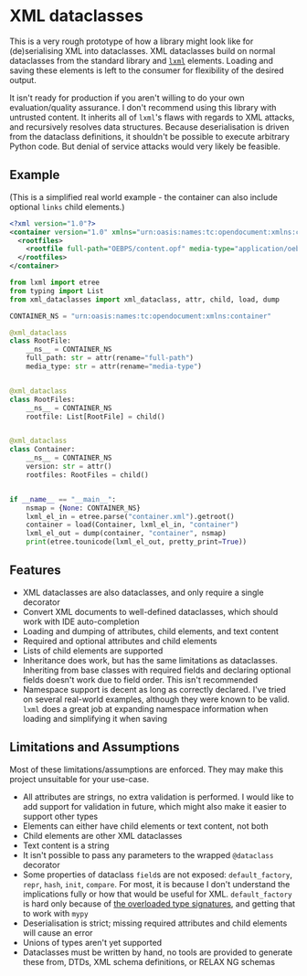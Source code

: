 # XML dataclasses

This is a very rough prototype of how a library might look like for (de)serialising XML into dataclasses. XML dataclasses build on normal dataclasses from the standard library and [`lxml`](https://pypi.org/project/lxml/) elements. Loading and saving these elements is left to the consumer for flexibility of the desired output.

It isn't ready for production if you aren't willing to do your own evaluation/quality assurance. I don't recommend using this library with untrusted content. It inherits all of `lxml`'s flaws with regards to XML attacks, and recursively resolves data structures. Because deserialisation is driven from the dataclass definitions, it shouldn't be possible to execute arbitrary Python code. But denial of service attacks would very likely be feasible.

## Example

(This is a simplified real world example - the container can also include optional `links` child elements.)

```xml
<?xml version="1.0"?>
<container version="1.0" xmlns="urn:oasis:names:tc:opendocument:xmlns:container">
  <rootfiles>
    <rootfile full-path="OEBPS/content.opf" media-type="application/oebps-package+xml" />
  </rootfiles>
</container>
```

```python
from lxml import etree
from typing import List
from xml_dataclasses import xml_dataclass, attr, child, load, dump

CONTAINER_NS = "urn:oasis:names:tc:opendocument:xmlns:container"

@xml_dataclass
class RootFile:
    __ns__ = CONTAINER_NS
    full_path: str = attr(rename="full-path")
    media_type: str = attr(rename="media-type")


@xml_dataclass
class RootFiles:
    __ns__ = CONTAINER_NS
    rootfile: List[RootFile] = child()


@xml_dataclass
class Container:
    __ns__ = CONTAINER_NS
    version: str = attr()
    rootfiles: RootFiles = child()


if __name__ == "__main__":
    nsmap = {None: CONTAINER_NS}
    lxml_el_in = etree.parse("container.xml").getroot()
    container = load(Container, lxml_el_in, "container")
    lxml_el_out = dump(container, "container", nsmap)
    print(etree.tounicode(lxml_el_out, pretty_print=True))
```

## Features

* XML dataclasses are also dataclasses, and only require a single decorator
* Convert XML documents to well-defined dataclasses, which should work with IDE auto-completion
* Loading and dumping of attributes, child elements, and text content
* Required and optional attributes and child elements
* Lists of child elements are supported
* Inheritance does work, but has the same limitations as dataclasses. Inheriting from base classes with required fields and declaring optional fields doesn't work due to field order. This isn't recommended
* Namespace support is decent as long as correctly declared. I've tried on several real-world examples, although they were known to be valid. `lxml` does a great job at expanding namespace information when loading and simplifying it when saving

## Limitations and Assumptions

Most of these limitations/assumptions are enforced. They may make this project unsuitable for your use-case.

* All attributes are strings, no extra validation is performed. I would like to add support for validation in future, which might also make it easier to support other types
* Elements can either have child elements or text content, not both
* Child elements are other XML dataclasses
* Text content is a string
* It isn't possible to pass any parameters to the wrapped `@dataclass` decorator
* Some properties of dataclass `field`s are not exposed: `default_factory`, `repr`, `hash`, `init`, `compare`. For most, it is because I don't understand the implications fully or how that would be useful for XML. `default_factory` is hard only because of [the overloaded type signatures](https://github.com/python/typeshed/blob/master/stdlib/3.7/dataclasses.pyi), and getting that to work with `mypy`
* Deserialisation is strict; missing required attributes and child elements will cause an error
* Unions of types aren't yet supported
* Dataclasses must be written by hand, no tools are provided to generate these from, DTDs, XML schema definitions, or RELAX NG schemas
